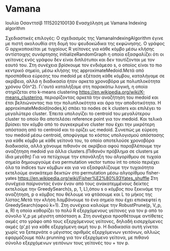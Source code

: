 # Vamana
Ιουλία Οσανττσίβ 1115202100130
Ενασχόληση με Vamana Indexing algorithm

Σχεδιαστικές επιλογές:
Ο σχεδιασμός της VamanaIndexingAlgorithm έγινε με πιστή ακολουθία στη δομή του ψευδοκώδικα της εκφώνησης. Ο γράφος G αρχικοποιείται με τυχαίους R γείτονες για κάθε κόμβο μέσω κλήσης αντίστοιχης συνάρτησης initializeRandomGraph η οποία εξασφαλίζει ότι οι γείτονες ενός γράφου δεν είναι διπλότυποι και δεν ταυτίζονται με τον εαυτό του.
Στη συνέχεια βρίσκουμε τον ενδιάμεσο s, ο οποίος είναι το πιο κεντρικό σημείο, μέσω κλήσης της approximateMedoid.Μετά από προσπάθεια εύρεσης του medoid με εξέταση κάθε κόμβου, καταλήγαμε σε ακρίβεια, αλλά η διαδικασία ήταν αρκετα χρονοβόρα με πολυπλοκότητα χρόνου Ο(n^2). Γι'αυτό καταλήξαμε στη παρακάτω λογική, η οποία στηρίζεται στο k-means clustering https://en.wikipedia.org/wiki/K-means_clustering, περιορίζοντας αρκετά την αναζήτηση του medoid και έτσι βελτιώνοντας πια την πολυπλοκότητα και άρα την αποδοτικότητα.  Η approximateMedoid(nodes,k) σπάει τα nodes σε k clusters και επιλέγει το μεγαλύτερο cluster. Έπειτα υπολογίζει το centroid του μεγαλύτερου cluster το οποίο θα αποτελέσει reference point για τον medoid. Και τελικά βρίσκει τον κόμβο από το συγκεκριμένο cluster που έχει την μικρότερη απόσταση από το centroid και το ορίζει ως medoid. Συνεπώς με εύρεση του medoid μέσω centroid, αποφύγαμε το κόστος υπολογισμού απόστασης για κάθε κόμβο με κάθε γείτονά του, το οποίο αποτελούσε χρονοβόρα διαδικασία, αλλά χάνουμε πιθανόν σε ακρίβεια αφού παραβλέπουμε την αναζήτηση medoid για άλλα clusters.(Πιθανόν πρόβλημα σε clusters με ίδια μεγέθη) 
Για να πετύχουμε την επανάληξη του αλγορίθμου σε τυχαία σημεία δημιουργούμε ένα permutation vector τυπου int το οποίο περιέχει όλα τα indices των κόμβων και για να εξασφαλίζουμε την τυχαιότητα εκτελούμε ανακάτεμα δεικτών στο permutation μέσω αλγορίθμου fisher-yates https://en.wikipedia.org/wiki/Fisher%E2%80%93Yates_shuffle
Στη συνέχεια παίρνοντας έναν έναν από τους ανακατεμμένους δείκτες εκτελούμε την GreedySearch(s, p, 1, L),όπου s ο κόμβος που ξεκινάμε την αναζήτηση, p ο κόμβος που θέλουμε να φτάσουμε και L το μήκος της λίστας.Μετά την κλήση λαμβάνουμε το ένα σημείο που έχει επισκεφτεί η GreedySearch(αφού k=1).
Στη συνέχεια καλούμε την RobustPrune(p, V_p, a, R) η οποία καθορίζει το πολύ R εξερχόμενους γείτονες για τον p από το σύνολο V_p με μέγιστη απόσταση a.
Στη συνέχεια προσθέτουμε αντίθετες ακμές στο γράφο από τους εξερχόμενους γείτονες, δηλαδή εισερχόμενες ακμές (p',p) για κάθε εξερχόμενη ακμή του p.
Η διαδικασία αυτή γίνεται χωρίς να ξεπερνάτε ο μέγιστος αριθμός εξερχόμενων γειτόνων, αλλιώς εφαρμόζουμε πάλι prunning για τον εξερχόμενο γείτονα, με πιθανό σύνολο εξερχόμενων γειτόνων τους γείτονές του + τον p.